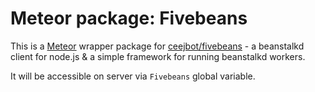 Meteor package: Fivebeans
=========================

This is a [Meteor](https://www.meteor.com/) wrapper package for [ceejbot/fivebeans](https://github.com/ceejbot/fivebeans) - a beanstalkd client for node.js & a simple framework for running beanstalkd workers.

It will be accessible on server via `Fivebeans` global variable.
